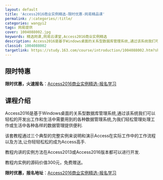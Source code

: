 ```yaml
---
layout: default
title: 'Access2016商业实例精选-限时优惠-网易精品课'
permalink: /:categories/:title/
categories: wangyi2
tags: 网易提供
cover: 1004088002.jpg
keywords: 精选网课,网易云课堂,Access2016商业实例精选
description: Access2016是基于Windows桌面的关系型数据库管理系统,通过该系统我们可以轻松的开发出工作和生活中需要用到的
classid: 1004088002
targetlink: https://study.163.com/course/introduction/1004088002.htm?share=1&shareId=1025206652&utm_campaign=share&utm_medium=iphoneShare&utm_source=&utm_u=1025206652
---
```


## 限时特惠

**限时优惠，火速报名**：[Access2016商业实例精选-报名学习](https://study.163.com/course/introduction/1004088002.htm?share=1&shareId=1025206652&utm_campaign=share&utm_medium=iphoneShare&utm_source=&utm_u=1025206652)

## 课程介绍

Access2016是基于Windows桌面的关系型数据库管理系统,通过该系统我们可以轻松的开发出工作和生活中需要用到的各种数据管理系统,为我们轻松管理处理工作或生活中各种各样的数据管理提供便利.

该套教程通过三个典型的完整实例来说明和演示Access在实际工作中的工作流程以及方法,让你轻轻松松的成为Access高手.

教程内讲的实例方法在Access2013或Access2016版本都可以进行开发.

教程内实例的源码价值300元，免费赠送。

**限时优惠，报名地址**：[Access2016商业实例精选-报名学习](https://study.163.com/course/introduction/1004088002.htm?share=1&shareId=1025206652&utm_campaign=share&utm_medium=iphoneShare&utm_source=&utm_u=1025206652)

